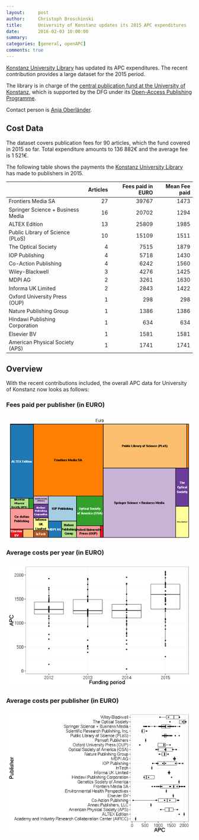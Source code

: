 ```yaml
---
layout:     post
author:     Christoph Broschinski
title:      University of Konstanz updates its 2015 APC expenditures
date:       2016-02-03 10:00:00
summary:    
categories: [general, openAPC]
comments: true
---
```





[Konstanz University Library](http://www.ub.uni-konstanz.de/en/welcome/) has updated its APC expenditures. The recent contribution provides a large dataset for the 2015 period.

The library is in charge of the [central publication fund at the University of Konstanz](http://www.ub.uni-konstanz.de/en/openaccess/open-access-publikationsfond-der-universitaet-konstanz/), which is supported by the DFG under its [Open-Access Publishing Programme](http://www.dfg.de/en/research_funding/programmes/infrastructure/lis/funding_opportunities/open_access/).

Contact person is [Anja Oberländer](https://scikon.uni-konstanz.de/personen/anja.oberlaender/).

## Cost Data



The dataset covers publication fees for 90 articles, which the fund covered in 2015 so far. Total expenditure amounts to 136 882€ and the average fee is 1 521€.

The following table shows the payments the [Konstanz University Library](http://www.ub.uni-konstanz.de/en/welcome/) has made to publishers in 2015.


|                                  | Articles| Fees paid in EURO| Mean Fee paid|
|:---------------------------------|--------:|-----------------:|-------------:|
|Frontiers Media SA                |       27|             39767|          1473|
|Springer Science + Business Media |       16|             20702|          1294|
|ALTEX Edition                     |       13|             25809|          1985|
|Public Library of Science (PLoS)  |       10|             15109|          1511|
|The Optical Society               |        4|              7515|          1879|
|IOP Publishing                    |        4|              5718|          1430|
|Co-Action Publishing              |        4|              6242|          1560|
|Wiley-Blackwell                   |        3|              4276|          1425|
|MDPI AG                           |        2|              3261|          1630|
|Informa UK Limited                |        2|              2843|          1422|
|Oxford University Press (OUP)     |        1|               298|           298|
|Nature Publishing Group           |        1|              1386|          1386|
|Hindawi Publishing Corporation    |        1|               634|           634|
|Elsevier BV                       |        1|              1581|          1581|
|American Physical Society (APS)   |        1|              1741|          1741|

## Overview

With the recent contributions included, the overall APC data for University of Konstanz now looks as follows: 

### Fees paid per publisher (in EURO)

![plot of chunk tree_konstanz-2016-02-03](/figure/tree_konstanz-2016-02-03-1.png) 

###  Average costs per year (in EURO)

![plot of chunk box_konstanz_yeear-2016-02-03](/figure/box_konstanz_yeear-2016-02-03-1.png) 

###  Average costs per publisher (in EURO)

![plot of chunk box_konstanz_publisher-2016-02-03](/figure/box_konstanz_publisher-2016-02-03-1.png) 
